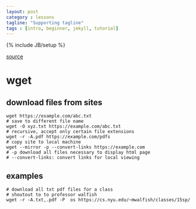 ```yaml
---
layout: post
category : lessons
tagline: "Supporting tagline"
tags : [intro, beginner, jekyll, tutorial]
---
```

{% include JB/setup %}

[source](http://www.thegeekstuff.com/2009/09/the-ultimate-wget-download-guide-with-15-awesome-examples/)
# wget

## download files from sites
```
wget https://example.com/abc.txt
# save to different file name
wget -O xyz.txt https://example.com/abc.txt
# recursive, accept only certain file extensions
wget -r -A.pdf https://example.com/pdfs
# copy site to local machine
wget --mirror -p --convert-links https://example.com
# -p download all files necessary to display html page
# --convert-links: convert links for local viewing
```


## examples
```
# download all txt pdf files for a class
# shoutout to to professor walfish
wget -r -A.txt,.pdf -P  os https://cs.nyu.edu/~mwalfish/classes/15sp/
```
